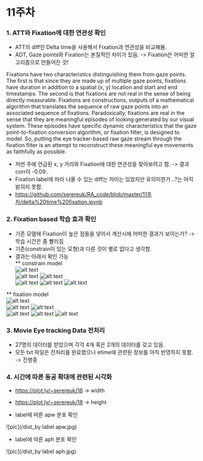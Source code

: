11주차
=====

### 1. ATT와 Fixation에 대한 연관성 확인

* ATT의 diff인 Delta time을 사용해서 Fixation과 연관성을 비교해봄.
* ADT, Gaze points와 Fixation는 본질적인 차이가 있음. -> Fixation은 어떠한 알고리즘으로 만들어진 것!  

Fixations have two characteristics distinguishing them from gaze points. The first is that since they are made up of multiple gaze points, fixations have duration in addition to a spatial (x, y) location and start and end timestamps. The second is that fixations are not real in the sense of being directly measurable. Fixations are constructions, outputs of a mathematical algorithm that translates the sequence of raw gaze points into an associated sequence of fixations. Paradoxically, fixations are real in the sense that they are meaningful episodes of looking generated by our visual system. These episodes have specific dynamic characteristics that the gaze point-to-fixation conversion algorithm, or fixation filter, is designed to model. So, putting the eye tracker-based raw gaze stream through the fixation filter is an attempt to reconstruct these meaningful eye movements as faithfully as possible.  

* 저번 주에 언급된 x, y 거리와 Fixation에 대한 연관성을 찾아보려고 함. -> 결과 corr이 -0.09..  
* Fixation label에 따라 나올 수 있는 diff는 차이는 있었지만 유의미한가...?는 아직 밝히지 못함.  
* https://github.com/serereuk/RA_code/blob/master/11주차/delta%20time%20fixation.ipynb


### 2. Fixation based 학습 효과 확인

* 기존 모델에 Fixation이 높은 점들을 넣어서 계산시에 어떠한 결과가 보이는가? -> 학습 시간은 좀 빨리짐  
* 기존(constrain이 있는 모형)과 다른 것이 별로 없다고 생각함.  
* 결과는 아래서 확인 가능  
** constrain model  
![alt text](node_100_size_128_epoch_4000_khc11_constrain/khc1_original.jpg)  
![alt text](node_100_size_128_epoch_4000_khc11_constrain/khc1_correct0.jpg)
![alt text](node_100_size_128_epoch_4000_khc11_constrain/khc1_correct.jpg)  
![alt text](node_100_size_128_epoch_4000_khc11_constrain/khc1_original2.jpg)
![alt text](node_100_size_128_epoch_4000_khc11_constrain/khc1_correct2.jpg)
![alt text](node_100_size_128_epoch_4000_khc11_constrain/khc1_correct3.jpg)

** fixation model  
![alt text](node_100_size_128_epoch_4000_khc11_fixation/khc1_original.jpg)  
![alt text](node_100_size_128_epoch_4000_khc11_fixation/khc1_correct0.jpg)
![alt text](node_100_size_128_epoch_4000_khc11_fixation/khc1_correct.jpg)  
![alt text](node_100_size_128_epoch_4000_khc11_fixation/khc1_original2.jpg)
![alt text](node_100_size_128_epoch_4000_khc11_fixation/khc1_correct2.jpg)
![alt text](node_100_size_128_epoch_4000_khc11_fixation/khc1_correct3.jpg)

### 3. Movie Eye tracking Data 전처리  

* 27명의 데이터를 받았으며 각각 4개 혹은 2개의 데이터를 갖고 있음.  
* 모든 txt 파일은 전처리를 완료했으나 etime에 관련된 정보를 아직 반영하지 못함. -> 진행중  

### 4. 시간에 따른 동공 확대에 관련된 시각화  

* https://plot.ly/~serereuk/16 -> width  
* https://plot.ly/~serereuk/18 -> height  

* label에 따른 apw 분포 확인  

![pic](/dist_by label apw.jpg)  

* label에 따른 aph 분포 확인   

![pic](/dist_by label aph.jpg)  
